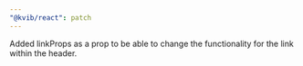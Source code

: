 ```yaml
---
"@kvib/react": patch
---
```


Added linkProps as a prop to be able to change the functionality for the link within the header.
